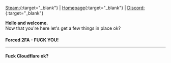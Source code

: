 [Steam:](https://steamcommunity.com/id/NickiG2705){:target="_blank"} | 
[Homepage](https://nickig.org/){:target="_blank"} | 
[Discord:](https://discord.com/users/JUKO2705){:target="_blank"}


<b>Hello and welcome.</b><br>
Now that you're here let's get a few things in place ok?<br>

<h4>Forced 2FA - FUCK YOU!</4><hr>
<h4>Fuck Cloudflare ok?</h4>
